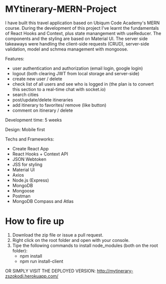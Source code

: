 # MYtinerary-MERN-Project
I have built this travel application based on Ubiqum Code Academy's MERN course. During the development of this project I've learnt the fundamentals of React Hooks and Context, plus state manangement with useReducer. The components and the styling are based on Material UI. The server side takeaways were handling the client-side requests (CRUD), server-side validation, model and schmea management with mongoose.

Features:
  - user authentication and authorization (email login, google login)
  - logout (both clearing JWT from local storage and server-side)
  - create new user / delete
  - check list of all users and see who is logged in (the plan is to convert this section to a real-time chat with socket.io)
  - search cities
  - post/update/delete itineraries
  - add itinerary to favorites/ remove (like button)
  - comment on itinerary / delete

Development time: 5 weeks

Design: Mobile first 

Techs and Frameworks: 
  - Create React App
  - React Hooks + Context API
  - JSON Webtoken
  - JSS for styling
  - Material UI
  - Axios
  - Node.js (Express)
  - MongoDB 
  - Mongoose 
  - Postman
  - MongoDB Compass and Atlas
  
# How to fire up
1. Download the zip file or issue a pull request.
2. Right click on the root folder and open with your console.
3. Tipe the following commands to install node_modules (both on the root folder):
   - npm install
   - npm run install-client
   
OR SIMPLY VISIT THE DEPLOYED VERSION: http://mytinerary-zszokodi.herokuapp.com/
   
  


